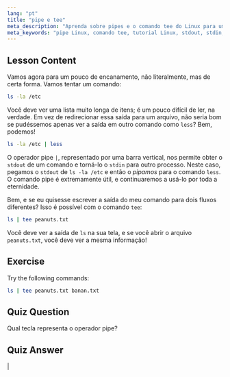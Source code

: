 ```yaml
---
lang: "pt"
title: "pipe e tee"
meta_description: "Aprenda sobre pipes e o comando tee do Linux para um fluxo de dados eficiente na linha de comando. Entenda stdout, stdin e saída de arquivo. Melhore suas habilidades em Linux!"
meta_keywords: "pipe Linux, comando tee, tutorial Linux, stdout, stdin, Linux para iniciantes, linha de comando, guia Linux"
---
```


## Lesson Content

Vamos agora para um pouco de encanamento, não literalmente, mas de certa forma. Vamos tentar um comando:

```bash
ls -la /etc
```

Você deve ver uma lista muito longa de itens; é um pouco difícil de ler, na verdade. Em vez de redirecionar essa saída para um arquivo, não seria bom se pudéssemos apenas ver a saída em outro comando como `less`? Bem, podemos!

```bash
ls -la /etc | less
```

O operador pipe `|`, representado por uma barra vertical, nos permite obter o `stdout` de um comando e torná-lo o `stdin` para outro processo. Neste caso, pegamos o `stdout` de `ls -la /etc` e então o _pipamos_ para o comando `less`. O comando pipe é extremamente útil, e continuaremos a usá-lo por toda a eternidade.

Bem, e se eu quisesse escrever a saída do meu comando para dois fluxos diferentes? Isso é possível com o comando `tee`:

```bash
ls | tee peanuts.txt
```

Você deve ver a saída de `ls` na sua tela, e se você abrir o arquivo `peanuts.txt`, você deve ver a mesma informação!

## Exercise

Try the following commands:

```bash
ls | tee peanuts.txt banan.txt
```

## Quiz Question

Qual tecla representa o operador pipe?

## Quiz Answer

|
